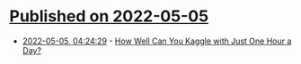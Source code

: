 # [Published on 2022-05-05](index.md)

* [2022-05-05, 04:24:29](https://news.ycombinator.com/item?id=31269459) - [How Well Can You Kaggle with Just One Hour a Day?](https://wandb.ai/sairam6087/humpback_whale/reports/How-Well-Can-You-Kaggle-with-Just-One-Hour-a-Day---VmlldzoxNjQxMTQ4)
